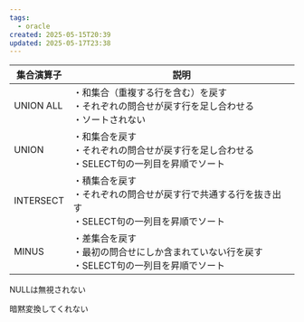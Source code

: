 ```yaml
---
tags:
  - oracle
created: 2025-05-15T20:39
updated: 2025-05-17T23:38
---
```



| 集合演算子     | 説明                                                           |
| --------- | ------------------------------------------------------------ |
| UNION ALL | ・和集合（重複する行を含む）を戻す  <br>・それぞれの問合せが戻す行を足し合わせる<br>・ソートされない      |
| UNION     | ・和集合を戻す  <br>・それぞれの問合せが戻す行を足し合わせる<br>・SELECT句の一列目を昇順でソート     |
| INTERSECT | ・積集合を戻す  <br>・それぞれの問合せが戻す行で共通する行を抜き出す<br>・SELECT句の一列目を昇順でソート |
| MINUS     | ・差集合を戻す  <br>・最初の問合せにしか含まれていない行を戻す<br>・SELECT句の一列目を昇順でソート    |

NULLは無視されない

暗黙変換してくれない

